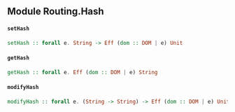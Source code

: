 ## Module Routing.Hash

#### `setHash`

``` purescript
setHash :: forall e. String -> Eff (dom :: DOM | e) Unit
```

#### `getHash`

``` purescript
getHash :: forall e. Eff (dom :: DOM | e) String
```

#### `modifyHash`

``` purescript
modifyHash :: forall e. (String -> String) -> Eff (dom :: DOM | e) Unit
```


